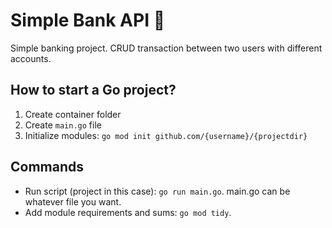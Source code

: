 # Simple Bank API :bank:

Simple banking project. CRUD transaction between two users with different accounts.

## How to start a Go project?

1. Create container folder
2. Create `main.go` file
3. Initialize modules: `go mod init github.com/{username}/{projectdir}`

## Commands

- Run script (project in this case): `go run main.go`. main.go can be whatever file you want.
- Add module requirements and sums: `go mod tidy`.
